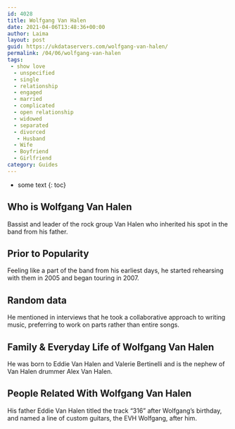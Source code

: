 ```yaml
---
id: 4028
title: Wolfgang Van Halen
date: 2021-04-06T13:48:36+00:00
author: Laima
layout: post
guid: https://ukdataservers.com/wolfgang-van-halen/
permalink: /04/06/wolfgang-van-halen
tags:
 - show love
  - unspecified
  - single
  - relationship
  - engaged
  - married
  - complicated
  - open relationship
  - widowed
  - separated
  - divorced
   - Husband
  - Wife
  - Boyfriend
  - Girlfriend
category: Guides
---
```


* some text
{: toc}


## Who is Wolfgang Van Halen
                  
                  
                  
Bassist and leader of the rock group Van Halen who inherited his spot in the band from his father.
                  
              
            
              
            
                
                
                
## Prior to Popularity
                  
                  
                  
Feeling like a part of the band from his earliest days, he started rehearsing with them in 2005 and began touring in 2007.
                  
              
            
              
            
                
                
                
## Random data
                  
                  
                  
He mentioned in interviews that he took a collaborative approach to writing music, preferring to work on parts rather than entire songs.
                  
              
            
              
            
                
                
                
## Family & Everyday Life of Wolfgang Van Halen
                  
                  
                  
He was born to Eddie Van Halen and Valerie Bertinelli and is the nephew of Van Halen drummer Alex Van Halen.
                  
              
            
              
            
                
                
                
## People Related With Wolfgang Van Halen
                  
                  
                  
His father Eddie Van Halen titled the track &#8220;316&#8221; after Wolfgang&#8217;s birthday, and named a line of custom guitars, the EVH Wolfgang, after him.
                  
              
            
              
            
                
              
            
              
              
            
            
              
            
          
          
          